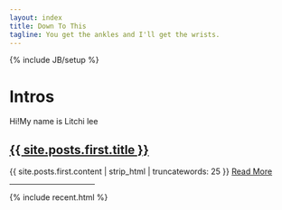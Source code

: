 ```yaml
---
layout: index
title: Down To This
tagline: You get the ankles and I'll get the wrists.
---
```

{% include JB/setup %}
# Intros
Hi!My name is Litchi lee
<a href="{{ BASE_PATH }}{{ site.posts.first.url }}"><h2>{{ site.posts.first.title }}</h2></a>

{{ site.posts.first.content | strip_html | truncatewords: 25 }} <a href="{{ BASE_PATH }}{{ site.posts.first.url }}">Read More</a>

<hr width="30%">
{% include recent.html %}
